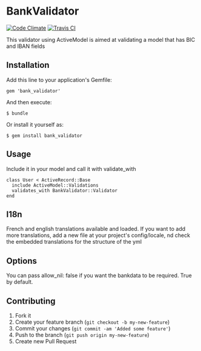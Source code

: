 # BankValidator

[![Code Climate](https://codeclimate.com/badge.png)](https://codeclimate.com/github/demental/bank_validator)
[![Travis CI](https://secure.travis-ci.org/demental/bank_validator.png)](http://travis-ci.org/demental/bank_validator)

This validator using ActiveModel is aimed at validating a model that has BIC and IBAN fields

## Installation

Add this line to your application's Gemfile:

    gem 'bank_validator'

And then execute:

    $ bundle

Or install it yourself as:

    $ gem install bank_validator

## Usage

Include it in your model and call it with validate_with

    class User < ActiveRecord::Base
      include ActiveModel::Validations
      validates_with BankValidator::Validator
    end

## I18n

French and english translations available and loaded.
If you want to add more translations, add a new file at your project's config/locale, nd check the embedded translations for the structure of the yml


## Options

You can pass allow_nil: false if you want the bankdata to be required. True by default.

## Contributing

1. Fork it
2. Create your feature branch (`git checkout -b my-new-feature`)
3. Commit your changes (`git commit -am 'Added some feature'`)
4. Push to the branch (`git push origin my-new-feature`)
5. Create new Pull Request

